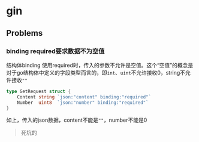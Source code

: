 # gin

## Problems

### binding required要求数据不为空值

结构体binding 使用required时，传入的参数不允许是空值。这个“空值”的概念是对于go结构体中定义的字段类型而言的，即`int`、`uint`不允许接收0，string不允许接收`""`

```go
type GetRequest struct {
    Content string `json:"content" binding:"required"`
    Number  uint8  `json:"number" binding:"required"`
}
```

如上，传入的json数据，content不能是`""`，number不能是0

>   死坑的